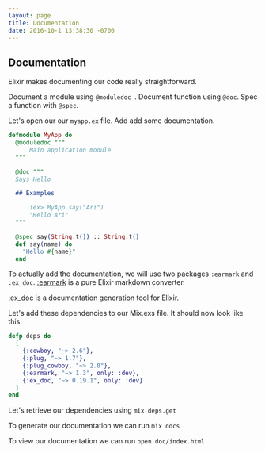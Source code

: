 ```yaml
---
layout: page
title: Documentation
date: 2016-10-1 13:38:30 -0700
---
```


## Documentation

Elixir makes documenting our code really straightforward.

Document a module using `@moduledoc `.
Document function using `@doc`.
Spec a function with `@spec`.

Let's open our our `myapp.ex` file. Add add some documentation.

```elixir
defmodule MyApp do
  @moduledoc """
      Main application module
  """

  @doc """
  Says Hello

  ## Examples

      iex> MyApp.say("Ari")
      "Hello Ari"
  """

  @spec say(String.t()) :: String.t()
  def say(name) do
    "Hello #{name}"
  end
```


To actually add the documentation, we will use two packages `:earmark` and `:ex_doc`.
[:earmark](https://hex.pm/packages/earmark) is a pure Elixir markdown converter.

[:ex_doc](https://hex.pm/packages/ex_doc) is a documentation generation tool for Elixir.

Let's add these dependencies to our Mix.exs file. It should now look like this.

```elixir
defp deps do
  [
    {:cowboy, "~> 2.6"},
    {:plug, "~> 1.7"},
    {:plug_cowboy, "~> 2.0"},
    {:earmark, "~> 1.3", only: :dev},
    {:ex_doc, "~> 0.19.1", only: :dev}
  ]
end
```


Let's retrieve our dependencies using `mix deps.get`

To generate our documentation we can run `mix docs`

To view our documentation we can run `open doc/index.html`
